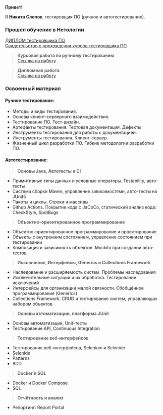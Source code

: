 **Привет!**

Я **Никита Слепов**, тестировщик ПО (ручное и автотестирование).

### Прошел обучение в Нетологии
[ДИПЛОМ тестировщика ПО](https://drive.google.com/file/d/1AtC_uLhtJXVxQE4IQsnH3lsE2PEKuQER/view?usp=sharing)  
[Свидетельство о прохождении курсов тестировщика ПО](https://drive.google.com/file/d/1iAWYH6fx3ujnhQHjT6xiXIbM4Wr099RA/view?usp=sharing)

>**Курсовая работа по ручному тестированию**  
[Ссылка на работу](https://drive.google.com/drive/folders/1VcIZjkcXImTSUqkfMkXcH0M8l5sAmtoG?usp=sharing)
  
>**Дипломная работа**  
[Ссылка на работу](https://github.com/Lambonik/Diploma)
### Освоенный материал  
#### Ручное тестирование:  
- Методы и виды тестирования.  
- Основы клиент-серверного взаимодействия.  
- Тестирование ПО. Тест-дизайн.   
- Артефакты тестирования. Тестовая документация. Дефекты.   
- Инструменты тестирования для работы с документацией.  
- Инструменты тестирования. Клиент-сервер.  
- Жизненный цикл разработки ПО. Гибкие методологии разработки ПО.  
#### Автотестирование:  
>**Основы Java, Автотесты и CI**
- Примитивные типы данных и условные операторы. Testability, авто-тесты
- Система сборки Maven, управление зависимостями, авто-тесты на JUnit5
- Пакеты и циклы. Строки и массивы
- Github Actions. Покрытие кода с JaCoCo, статический анализ кода: CheckStyle, SpotBugs
>**Объектно-ориентированное программирование**
- Объектно-ориентированное программирование и проектирование
- Объекты с внутренним состоянием, управление состоянием при тестировании
- Композиция и зависимость объектов. Mockito при создании авто-тестов
>**Исключения, Интерфейсы, Generics и Collections Framework**
- Наследование и расширяемость систем. Проблемы наследования
- Исключительные ситуации и их обработка. Тестирование исключений
- Интерфейсы для организации малой связности. Обобщённое программирование (Generics)
- Collections Framework. CRUD и тестирование систем, управляющих набором объектов
>**Основы автоматизации, платформа JUnit**
- Основы автоматизации, Unit-тесты
- Тестирование API, Continuous Integration
>**Тестирование веб-интерфейсов**
- Тестирование веб-интерфейсов, Selenium и Selenide
- Selenide
- Patterns
- BDD
>**Docker и SQL**
- Docker и Docker Compose
- SQL
>**Отчётность и анализ**
- Репортинг: Report Portal
